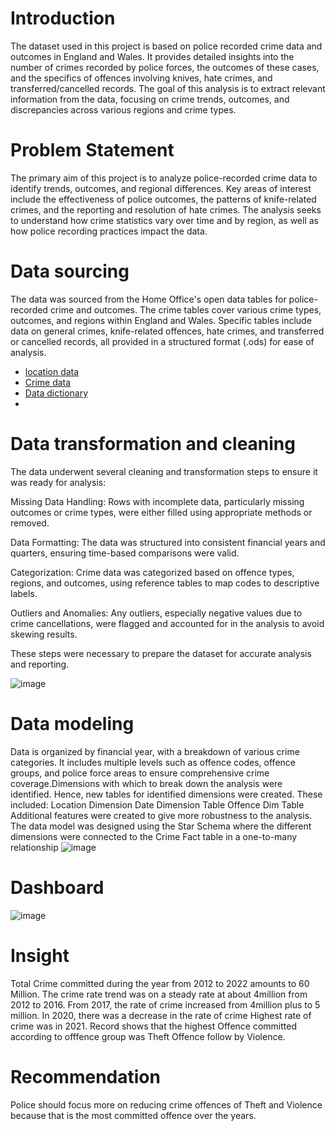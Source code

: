 # Introduction
The dataset used in this project is based on police recorded crime data and outcomes in England and Wales. It provides detailed insights into the number of crimes recorded by police forces, the outcomes of these cases, and the specifics of offences involving knives, hate crimes, and transferred/cancelled records. The goal of this analysis is to extract relevant information from the data, focusing on crime trends, outcomes, and discrepancies across various regions and crime types.
# Problem Statement
The primary aim of this project is to analyze police-recorded crime data to identify trends, outcomes, and regional differences. Key areas of interest include the effectiveness of police outcomes, the patterns of knife-related crimes, and the reporting and resolution of hate crimes. The analysis seeks to understand how crime statistics vary over time and by region, as well as how police recording practices impact the data.
# Data sourcing
The data was sourced from the Home Office's open data tables for police-recorded crime and outcomes. The crime tables cover various crime types, outcomes, and regions within England and Wales. Specific tables include data on general crimes, knife-related offences, hate crimes, and transferred or cancelled records, all provided in a structured format (.ods) for ease of analysis.
- [location data](https://docs.google.com/spreadsheets/d/12_rGg2I15b8fcCuI3-sa6s_ZFo_GO6ODY4_CmGzXqms/edit?usp=classroom_web&authuser=0)
- [Crime data](https://docs.google.com/spreadsheets/d/10tMLxKFBo_yIbFgpzbFul6xO9JhHG8yth8ZM2RXc6Gc/edit?usp=classroom_web&authuser=0)
- [Data dictionary](https://drive.google.com/file/d/1UanB-0CzhQIlMBdpBprS7t8d0W_L2jHx/view?usp=classroom_web&authuser=0)
- 
# Data transformation and cleaning
The data underwent several cleaning and transformation steps to ensure it was ready for analysis:<br>

Missing Data Handling: Rows with incomplete data, particularly missing outcomes or crime types, were either filled using appropriate methods or removed.<BR>

Data Formatting: The data was structured into consistent financial years and quarters, ensuring time-based comparisons were valid.<BR>

Categorization: Crime data was categorized based on offence types, regions, and outcomes, using reference tables to map codes to descriptive labels.<BR>

Outliers and Anomalies: Any outliers, especially negative values due to crime cancellations, were flagged and accounted for in the analysis to avoid skewing results.<BR>

These steps were necessary to prepare the dataset for accurate analysis and reporting.<BR>

![image](https://github.com/user-attachments/assets/3c583e4c-5f4a-4a1a-9186-0874c6fa22a5)

# Data modeling
 Data is organized by financial year, with a breakdown of various crime categories. It includes multiple levels such as offence codes, offence groups, and police force areas to ensure comprehensive crime coverage.Dimensions with which to break down the analysis were identified. Hence, new tables for identified dimensions were created. These included:
Location Dimension
Date Dimension Table
Offence Dim Table
Additional features were created to give more robustness to the analysis.
The data model was designed using the Star Schema where the different dimensions were connected to the Crime Fact table in a one-to-many relationship
![image](https://github.com/user-attachments/assets/ef18b447-4935-4038-8e35-649eeedb7f31)

# Dashboard
![image](https://github.com/user-attachments/assets/ed08d311-b60c-4491-8604-9135604b0739)

# Insight
Total Crime committed during the year from 2012 to 2022 amounts to 60 Million.
The crime rate trend  was on a steady rate at about 4million from 2012 to 2016. From 2017, the rate of crime increased from 4million plus to 5 million.
In 2020, there was a decrease in the rate of crime
Highest rate of crime was in 2021.
Record shows that the highest Offence committed according to offfence group was Theft Offence follow by Violence.

# Recommendation
Police should focus more on reducing crime offences of Theft and Violence because that is the most committed offence over the years.




